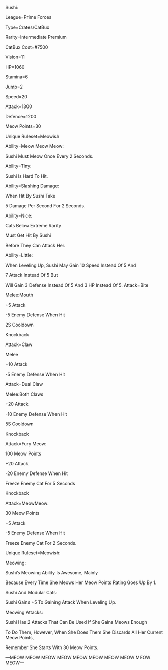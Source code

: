 Sushi:

League=Prime Forces

Type=Crates/CatBux

Rarity=Intermediate Premium 

CatBux Cost=#7500

Vision=11

HP=1060

Stamina=6

Jump=2

Speed=20

Attack=1300

Defence=1200

Meow Points=30

Unique Ruleset=Meowish 

Ability=Meow Meow Meow:

Sushi Must Meow Once Every 2 Seconds.

Ability=Tiny:

Sushi Is Hard To Hit.

Ability=Slashing Damage:

When Hit By Sushi Take

5 Damage Per Second For 2 Seconds.

Ability=Nice:

Cats Below Extreme Rarity

Must Get Hit By Sushi

Before They Can Attack Her.

Ability=Little:

When Leveling Up, Sushi May Gain 10 Speed Instead Of 5 And 

7 Attack Instead Of 5 But

Will Gain 3 Defense Instead Of 5 And 3 HP Instead Of 5.
Attack=Bite

Melee:Mouth

+5 Attack

-5 Enemy Defense When Hit

2S Cooldown

Knockback

Attack=Claw

Melee

+10 Attack

-5 Enemy Defense When Hit

Attack=Dual Claw

Melee:Both Claws

+20 Attack

-10 Enemy Defense When Hit

5S Cooldown

Knockback

Attack=Fury Meow:

100 Meow Points

+20 Attack

-20 Enemy Defense When Hit

Freeze Enemy Cat For 5 Seconds

Knockback

Attack=MeowMeow:

30 Meow Points

+5 Attack

-5 Enemy Defense When Hit

Freeze Enemy Cat For 2 Seconds.

Unique Ruleset=Meowish:

Meowing:

Sushi’s Meowing Ability Is Awesome, Mainly

Because Every Time She Meows Her Meow Points Rating Goes Up By 1.

Sushi And Modular Cats:

Sushi Gains +5 To Gaining Attack When Leveling Up.

Meowing Attacks:

Sushi Has 2 Attacks That Can Be Used If She Gains Meows Enough

To Do Them, However, When She Does Them She Discards All Her Current Meow Points,

Remember She Starts With 30 Meow Points.

—MEOW MEOW MEOW MEOW MEOW MEOW MEOW MEOW MEOW MEOW—
